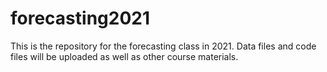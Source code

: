 # forecasting2021
This is the repository for the forecasting class in 2021. Data files and code files will be uploaded as well as other course materials. 
